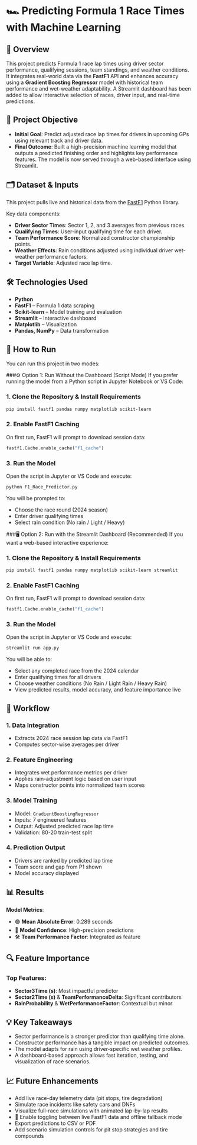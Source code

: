 # 🏎️ Predicting Formula 1 Race Times with Machine Learning

## 🧩 Overview
This project predicts Formula 1 race lap times using driver sector performance, qualifying sessions, team standings, and weather conditions. It integrates real-world data via the **FastF1** API and enhances accuracy using a **Gradient Boosting Regressor** model with historical team performance and wet-weather adaptability.
A Streamlit dashboard has been added to allow interactive selection of races, driver input, and real-time predictions.

## 🎯 Project Objective

- **Initial Goal**: Predict adjusted race lap times for drivers in upcoming GPs using relevant track and driver data.
- **Final Outcome**: Built a high-precision machine learning model that outputs a predicted finishing order and highlights key performance features. The model is now served through a web-based interface using Streamlit.

## 🗂️ Dataset & Inputs

This project pulls live and historical data from the [FastF1](https://theoehrly.github.io/Fast-F1/) Python library.

Key data components:
- **Driver Sector Times**: Sector 1, 2, and 3 averages from previous races.
- **Qualifying Times**: User-input qualifying time for each driver.
- **Team Performance Score**: Normalized constructor championship points.
- **Weather Effects**: Rain conditions adjusted using individual driver wet-weather performance factors.
- **Target Variable**: Adjusted race lap time.

## 🛠️ Technologies Used

- **Python**
- **FastF1** – Formula 1 data scraping
- **Scikit-learn** – Model training and evaluation
- **Streamlit** – Interactive dashboard
- **Matplotlib** – Visualization
- **Pandas, NumPy** – Data transformation

## 🚀 How to Run
You can run this project in two modes:

###⚙️ Option 1: Run Without the Dashboard (Script Mode)
If you prefer running the model from a Python script in Jupyter Notebook or VS Code:
### 1. Clone the Repository & Install Requirements
```bash
pip install fastf1 pandas numpy matplotlib scikit-learn
```

### 2. Enable FastF1 Caching
On first run, FastF1 will prompt to download session data:
```python
fastf1.Cache.enable_cache("f1_cache")
```

### 3. Run the Model
Open the script in Jupyter or VS Code and execute:
```bash
python F1_Race_Predictor.py
```

You will be prompted to:
- Choose the race round (2024 season)
- Enter driver qualifying times
- Select rain condition (No rain / Light / Heavy)

###🖥️ Option 2: Run with the Streamlit Dashboard (Recommended)
If you want a web-based interactive experience:
### 1. Clone the Repository & Install Requirements
```bash
pip install fastf1 pandas numpy matplotlib scikit-learn streamlit
```

### 2. Enable FastF1 Caching
On first run, FastF1 will prompt to download session data:
```python
fastf1.Cache.enable_cache("f1_cache")
```

### 3. Run the Model
Open the script in Jupyter or VS Code and execute:
```bash
streamlit run app.py
```
You will be able to:
- Select any completed race from the 2024 calendar
- Enter qualifying times for all drivers
- Choose weather conditions (No Rain / Light Rain / Heavy Rain)
- View predicted results, model accuracy, and feature importance live

## 🔁 Workflow

### 1. Data Integration
- Extracts 2024 race session lap data via FastF1
- Computes sector-wise averages per driver

### 2. Feature Engineering
- Integrates wet performance metrics per driver
- Applies rain-adjustment logic based on user input
- Maps constructor points into normalized team scores

### 3. Model Training
- Model: `GradientBoostingRegressor`
- Inputs: 7 engineered features
- Output: Adjusted predicted race lap time
- Validation: 80-20 train-test split

### 4. Prediction Output
- Drivers are ranked by predicted lap time
- Team score and gap from P1 shown
- Model accuracy displayed

## 📊 Results
**Model Metrics**:
- 🟢 **Mean Absolute Error**: 0.289 seconds
- 🧠 **Model Confidence**: High-precision predictions
- 🛠️ **Team Performance Factor**: Integrated as feature

## 🔍 Feature Importance
### Top Features:
- **Sector3Time (s)**: Most impactful predictor  
- **Sector2Time (s)** & **TeamPerformanceDelta**: Significant contributors  
- **RainProbability** & **WetPerformanceFactor**: Contextual but minor  

## 💡 Key Takeaways

- Sector performance is a stronger predictor than qualifying time alone.
- Constructor performance has a tangible impact on predicted outcomes.
- The model adapts for rain using driver-specific wet weather profiles.
- A dashboard-based approach allows fast iteration, testing, and visualization of race scenarios.

## 📈 Future Enhancements

- Add live race-day telemetry data (pit stops, tire degradation)
- Simulate race incidents like safety cars and DNFs
- Visualize full-race simulations with animated lap-by-lap results
- 🔧 Enable toggling between live FastF1 data and offline fallback mode
- Export predictions to CSV or PDF
- Add scenario simulation controls for pit stop strategies and tire compounds

